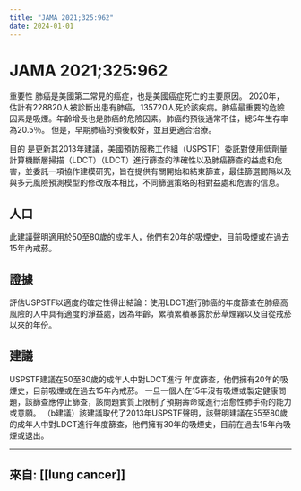 ```yaml
---
title: "JAMA 2021;325:962"
date: 2024-01-01
---
```

# JAMA 2021;325:962

重要性
肺癌是美國第二常見的癌症，也是美國癌症死亡的主要原因。 2020年，估計有228820人被診斷出患有肺癌，135720人死於該疾病。肺癌最重要的危險因素是吸煙。年齡增長也是肺癌的危險因素。肺癌的預後通常不佳，總5年生存率為20.5％。
但是，早期肺癌的預後較好，並且更適合治療。

目的
是更新其2013年建議，美國預防服務工作組（USPSTF）委託對使用低劑量計算機斷層掃描（LDCT）（LDCT）進行篩查的準確性以及肺癌篩查的益處和危害，並委託一項協作建模研究，旨在提供有關開始和結束篩查，最佳篩選間隔以及與多元風險預測模型的修改版本相比，不同篩選策略的相對益處和危害的信息。

## 人口
此建議聲明適用於50至80歲的成年人，他們有20年的吸煙史，目前吸煙或在過去15年內戒菸。

## 證據
評估USPSTF以適度的確定性得出結論：使用LDCT進行肺癌的年度篩查在肺癌高風險的人中具有適度的淨益處，因為年齡，累積累積暴露於菸草煙霧以及自從戒菸以來的年份。

## 建議
USPSTF建議在50至80歲的成年人中對LDCT進行
年度篩查，他們擁有20年的吸煙史，目前吸煙或在過去15年內戒菸。
一旦一個人在15年沒有吸煙或製定健康問題，該篩查應停止篩查，該問題實質上限制了預期壽命或進行治愈性肺手術的能力或意願。 （b建議）該建議取代了2013年USPSTF聲明，該聲明建議在55至80歲的成年人中對LDCT進行年度篩查，他們擁有30年的吸煙史，目前在過去15年內吸煙或退出。

----
來自: [[lung cancer]]
----
